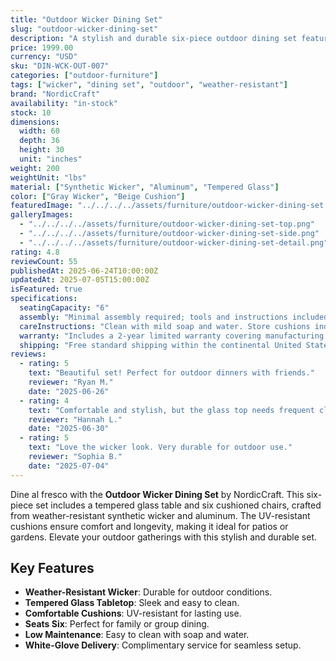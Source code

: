 ```yaml
---
title: "Outdoor Wicker Dining Set"
slug: "outdoor-wicker-dining-set"
description: "A stylish and durable six-piece outdoor dining set featuring weather-resistant wicker, a tempered glass table, and UV-resistant cushions—ideal for patios and gardens."
price: 1999.00
currency: "USD"
sku: "DIN-WCK-OUT-007"
categories: ["outdoor-furniture"]
tags: ["wicker", "dining set", "outdoor", "weather-resistant"]
brand: "NordicCraft"
availability: "in-stock"
stock: 10
dimensions:
  width: 60
  depth: 36
  height: 30
  unit: "inches"
weight: 200
weightUnit: "lbs"
material: ["Synthetic Wicker", "Aluminum", "Tempered Glass"]
color: ["Gray Wicker", "Beige Cushion"]
featuredImage: "../../../../assets/furniture/outdoor-wicker-dining-set.png"
galleryImages:
  - "../../../../assets/furniture/outdoor-wicker-dining-set-top.png"
  - "../../../../assets/furniture/outdoor-wicker-dining-set-side.png"
  - "../../../../assets/furniture/outdoor-wicker-dining-set-detail.png"
rating: 4.8
reviewCount: 55
publishedAt: 2025-06-24T10:00:00Z
updatedAt: 2025-07-05T15:00:00Z
isFeatured: true
specifications:
  seatingCapacity: "6"
  assembly: "Minimal assembly required; tools and instructions included."
  careInstructions: "Clean with mild soap and water. Store cushions indoors during heavy rain."
  warranty: "Includes a 2-year limited warranty covering manufacturing defects."
  shipping: "Free standard shipping within the continental United States."
reviews:
  - rating: 5
    text: "Beautiful set! Perfect for outdoor dinners with friends."
    reviewer: "Ryan M."
    date: "2025-06-26"
  - rating: 4
    text: "Comfortable and stylish, but the glass top needs frequent cleaning."
    reviewer: "Hannah L."
    date: "2025-06-30"
  - rating: 5
    text: "Love the wicker look. Very durable for outdoor use."
    reviewer: "Sophia B."
    date: "2025-07-04"
---
```


Dine al fresco with the **Outdoor Wicker Dining Set** by NordicCraft. This six-piece set includes a tempered glass table and six cushioned chairs, crafted from weather-resistant synthetic wicker and aluminum. The UV-resistant cushions ensure comfort and longevity, making it ideal for patios or gardens. Elevate your outdoor gatherings with this stylish and durable set.

## Key Features

- **Weather-Resistant Wicker**: Durable for outdoor conditions.
- **Tempered Glass Tabletop**: Sleek and easy to clean.
- **Comfortable Cushions**: UV-resistant for lasting use.
- **Seats Six**: Perfect for family or group dining.
- **Low Maintenance**: Easy to clean with soap and water.
- **White-Glove Delivery**: Complimentary service for seamless setup.
